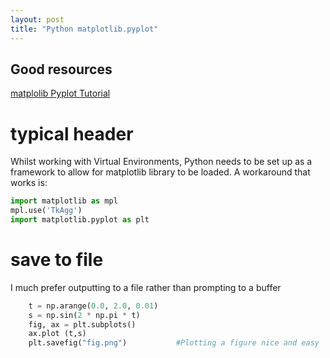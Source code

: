 ```yaml
---
layout: post
title: "Python matplotlib.pyplot"
---
```

## Good resources
[matplolib Pyplot Tutorial](https://matplotlib.org/users/pyplot_tutorial.html)

# typical header
Whilst working with Virtual Environments, Python needs to be set up as a framework to allow for matplotlib library to be loaded. A workaround that works is:

```python
import matplotlib as mpl
mpl.use('TkAgg')
import matplotlib.pyplot as plt
```

# save to file
I much prefer outputting to a file rather than prompting to a buffer
```python
    t = np.arange(0.0, 2.0, 0.01)
    s = np.sin(2 * np.pi * t)
    fig, ax = plt.subplots()
    ax.plot (t,s)
    plt.savefig("fig.png")           #Plotting a figure nice and easy
```
